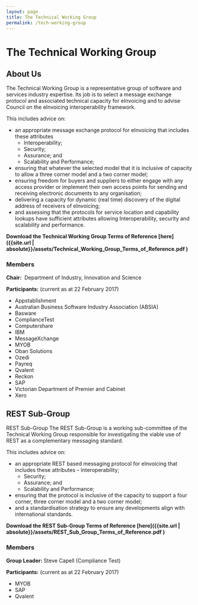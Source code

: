 ```yaml
---
layout: page
title: The Technical Working Group
permalink: /tech-working-group
---
```

		
# The Technical Working Group	

## About Us

The Technical Working Group is a representative group of software and services industry expertise. Its job is to select a message exchange protocol and associated technical capacity for eInvoicing and to advise Council on the eInvoicing interoperability framework.

This includes advice on:
- an appropriate message exchange protocol for eInvoicing that includes these attributes 
	- Interoperability; 
	- Security;
	- Assurance; and 
	- Scalability and Performance;
- ensuring that whatever the selected model that it is inclusive of capacity to allow a three corner model and a two corner model;
- ensuring freedom for buyers and suppliers to either engage with any access provider or implement their own access points for sending and receiving electronic documents to any organisation;
- delivering a capacity for dynamic (real time) discovery of the digital address of receivers of eInvoicing;
- and assessing that the protocols for service location and capability lookups have sufficient attributes allowing Interoperability, security and scalability and performance.

**Download the Technical Working Group Terms of Reference [here]({{site.url | absolute}}/assets/Technical_Working_Group_Terms_of_Reference.pdf )**

### Members

**Chair:**  Department of Industry, Innovation and Science

**Participants:** (current as at 22 February 2017)
- Appstablishment
- Australian Business Software Industry Association (ABSIA)
- Basware
- ComplianceTest
- Computershare
- IBM
- MessageXchange
- MYOB
- Oban Solutions
- Ozedi
- Payreq
- Qvalent
- Reckon
- SAP
- Victorian Department of Premier and Cabinet
- Xero

## REST Sub-Group
REST Sub-Group The REST Sub-Group is a working sub-committee of the Technical Working Group responsible for investigating the viable use of REST as a complementary messaging standard.

This includes advice on:
- an appropriate REST based messaging protocol for eInvoicing that includes these attributes 
	– Interoperability; 
	- Security; 
	- Assurance; and 
	- Scalability and Performance;
- ensuring that the protocol is inclusive of the capacity to support a four corner, three corner model and a two corner model;
- and a standardisation strategy to ensure any developments align with international standards. 

**Download the REST Sub-Group Terms of Reference [here]({{site.url | absolute}}/assets/REST_Sub_Group_Terms_of_Reference.pdf )**

### Members

**Group Leader:** Steve Capell (Compliance Test)

**Participants:** (current as at 22 February 2017)
- MYOB
- SAP
- Qvalent
